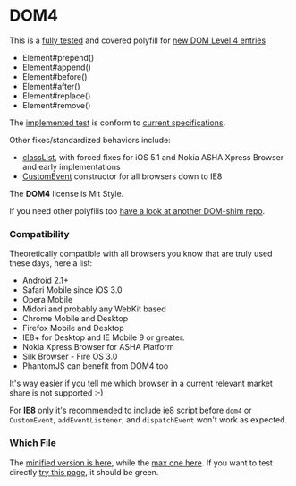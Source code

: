 DOM4
====

This is a [fully tested](http://webreflection.github.io/dom4/test/) and covered polyfill for [new DOM Level 4 entries](https://dvcs.w3.org/hg/domcore/raw-file/tip/Overview.html#interface-element)

  * Element#prepend()
  * Element#append()
  * Element#before()
  * Element#after()
  * Element#replace()
  * Element#remove()

The [implemented test](test/dom4.js) is conform to [current specifications](https://dvcs.w3.org/hg/domcore/raw-file/tip/Overview.html#dom-rootnode-prepend).

Other fixes/standardized behaviors include:

  * [classList](http://www.w3.org/TR/dom/#domtokenlist), with forced fixes for iOS 5.1 and Nokia ASHA Xpress Browser and early implementations
  * [CustomEvent](http://www.w3.org/TR/dom/#customevent) constructor for all browsers down to IE8

The **DOM4** license is Mit Style.

If you need other polyfills too [have a look at another DOM-shim repo](https://github.com/Raynos/DOM-shim).

### Compatibility
Theoretically compatible with all browsers you know that are truly used these days, here a list:

  * Android 2.1+
  * Safari Mobile since iOS 3.0
  * Opera Mobile
  * Midori and probably any WebKit based
  * Chrome Mobile and Desktop
  * Firefox Mobile and Desktop
  * IE8+ for Desktop and IE Mobile 9 or greater.
  * Nokia Xpress Browser for ASHA Platform
  * Silk Browser - Fire OS 3.0
  * PhantomJS can benefit from DOM4 too

It's way easier if you tell me which browser in a current relevant market share is not supported :-)

For **IE8** only it's recommended to include [ie8](https://github.com/WebReflection/ie8#ie8) script before `dom4` or `CustomEvent`, `addEventListener`, and `dispatchEvent` won't work as expected.

### Which File
The [minified version is here](build/dom4.js), while the [max one here](build/dom4.max.js). If you want to test directly [try this page](http://webreflection.github.com/dom4/test/), it should be green.